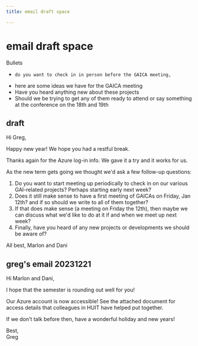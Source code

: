 ```yaml
---
title: email draft space

---
```


# email draft space 
Bullets
-     do you want to check in in person before the GAICA meeting, 
-    here are some ideas we have for the GAICA meeting
-    Have you heard anything new about these projects
-    Should we be trying to get any of them ready to attend or say something at the conference on the 18th and 19th

## draft
Hi Greg,

Happy new year! We hope you had a restful break. 

Thanks again for the Azure log-in info. We gave it a try and it works for us.

As the new term gets going we thought we'd ask a few follow-up questions:

1. Do you want to start meeting up periodically to check in on our various GAI-related projects? Perhaps starting early next week?
2. Does it still make sense to have a first meeting of GAICAs on Friday, Jan 12th? and if so should we write to all of them together? 
3. If that does make sense (a meeting on Friday the 12th), then maybe we can discuss what we'd like to do at it if and when we meet up next week?
4. Finally, have you heard of any new projects or developments we should be aware of?


All best,
Marlon and Dani

## greg's email 20231221
Hi Marlon and Dani,

I hope that the semester is rounding out well for you!
  
Our Azure account is now accessible! See the attached document for access details that colleagues in HUIT have helped put together. 

If we don't talk before then, have a wonderful holiday and new years!

Best,  
Greg  

